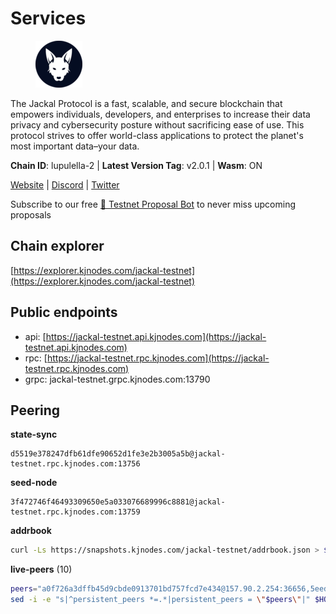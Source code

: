 # Services

<figure><img src="https://raw.githubusercontent.com/kj89/cosmos-images/main/logos/jackal.png" alt=""><figcaption></figcaption></figure>

The Jackal Protocol is a fast, scalable, and secure blockchain that empowers  individuals, developers, and enterprises to increase their data privacy and  cybersecurity posture without sacrificing ease of use. This protocol strives  to offer world-class applications to protect the planet's most important data–your data.

**Chain ID**: lupulella-2 | **Latest Version Tag**: v2.0.1 | **Wasm**: ON

[Website](https://jackalprotocol.com) | [Discord](https://discord.com/invite/5GKym3p6rj) | [Twitter](https://twitter.com/Jackal_Protocol)



Subscribe to our free [🤖 Testnet Proposal Bot](https://t.me/kjnodes_testnet_proposal_bot) to never miss upcoming proposals


## Chain explorer
[https://explorer.kjnodes.com/jackal-testnet](https://explorer.kjnodes.com/jackal-testnet)

## Public endpoints

* api: [https://jackal-testnet.api.kjnodes.com](https://jackal-testnet.api.kjnodes.com)
* rpc: [https://jackal-testnet.rpc.kjnodes.com](https://jackal-testnet.rpc.kjnodes.com)
* grpc: jackal-testnet.grpc.kjnodes.com:13790

## Peering

**state-sync**

```text
d5519e378247dfb61dfe90652d1fe3e2b3005a5b@jackal-testnet.rpc.kjnodes.com:13756
```

**seed-node**

```text
3f472746f46493309650e5a033076689996c8881@jackal-testnet.rpc.kjnodes.com:13759
```

**addrbook**
```bash
curl -Ls https://snapshots.kjnodes.com/jackal-testnet/addrbook.json > $HOME/.canine/config/addrbook.json
```

**live-peers** (10)
```bash
peers="a0f726a3dffb45d9cbde0913701bd757fcd7e434@157.90.2.254:36656,5eedbfbe64b942f4ab54db3842acf3bfab034c24@161.97.74.88:46656,11b91d243d43e761c96cfbf49f2f2bd06cce2df8@65.109.23.114:17556,fd5b3021fe67406e63c1a3e3e89cb243bc0791c9@65.109.32.174:32656,e4e93ce4b050c9d821e15b69477f5da706121343@65.109.93.152:31656,f3e70d3de1974208af04dac6fabd657ab4abf0ff@65.108.75.107:24656,d5519e378247dfb61dfe90652d1fe3e2b3005a5b@65.109.68.190:13756,34bb04a3e226493e5d142c74bf78d2ed2803ee9d@213.133.100.172:27464,27238e2f804bf28a14c186a2e0f0ceaae0d2588f@176.9.98.24:30566,4ea723e652f11433734ae2aa6f364ef0510d6636@16.163.74.176:26626"
sed -i -e "s|^persistent_peers *=.*|persistent_peers = \"$peers\"|" $HOME/.canine/config/config.toml
```
